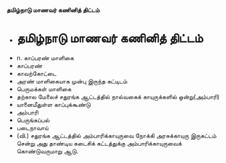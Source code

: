 **தமிழ்நாடு மாணவர் கணினித் திட்டம்**
- # தமிழ்நாடு மாணவர் கணினித் திட்டம்
- n. காப்பரண் மாளிகை
- காப்பரண்
- காவற்கோட்டை
- அரண் மாளிகையாக முன்பு இருந்த கட்டிடம்
- பெருமக்கள் மாளிகை
- தற்கால மேலைச் சதுரங்க ஆட்டத்தில் நால்வகைக் காயுருக்களில் ஒன்று(அம்பாரி)
- யானைமீதுள்ள காப்புக்கூண்டு
- அம்பாரி
- பெருங்கப்பல்
- படைநாவாய்
- (வி.) சதுரங்க ஆட்டத்தில் அம்பாரிக்காயுருவை நோக்கி அரசுக்காயுரு இருகட்டம் சென்று அது தாண்டிய கடைசிக் கட்டத்துக்கு அம்பாரிக்காயுருவைக் கொண்டுவருமாறு ஆடு.

